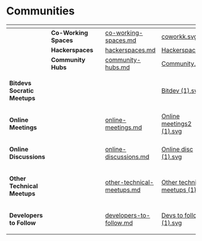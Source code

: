 # Communities

<table data-view="cards"><thead><tr><th></th><th></th><th></th><th data-hidden data-card-target data-type="content-ref"></th><th data-hidden data-card-cover data-type="files"></th></tr></thead><tbody><tr><td></td><td><strong>Co-Working Spaces</strong></td><td></td><td><a href="co-working-spaces.md">co-working-spaces.md</a></td><td><a href="../../.gitbook/assets/coworkk.svg">coworkk.svg</a></td></tr><tr><td></td><td><strong>Hackerspaces</strong></td><td></td><td><a href="hackerspaces.md">hackerspaces.md</a></td><td><a href="../../.gitbook/assets/Hackerspace.svg">Hackerspace.svg</a></td></tr><tr><td></td><td><strong>Community Hubs</strong></td><td></td><td><a href="community-hubs.md">community-hubs.md</a></td><td><a href="../../.gitbook/assets/Community.svg">Community.svg</a></td></tr><tr><td><p></p><p><strong>Bitdevs Socratic Meetups</strong></p></td><td><h3></h3></td><td></td><td></td><td><a href="../../.gitbook/assets/Bitdev (1).svg">Bitdev (1).svg</a></td></tr><tr><td><p></p><p><strong>Online Meetings</strong></p></td><td></td><td></td><td><a href="online-meetings.md">online-meetings.md</a></td><td><a href="../../.gitbook/assets/Online meetings2 (1).svg">Online meetings2 (1).svg</a></td></tr><tr><td><p></p><p><strong>Online Discussions</strong></p></td><td></td><td></td><td><a href="online-discussions.md">online-discussions.md</a></td><td><a href="../../.gitbook/assets/Online disc (1).svg">Online disc (1).svg</a></td></tr><tr><td><p></p><p><strong>Other Technical Meetups</strong></p></td><td></td><td></td><td><a href="other-technical-meetups.md">other-technical-meetups.md</a></td><td><a href="../../.gitbook/assets/Other technical meetups (1).svg">Other technical meetups (1).svg</a></td></tr><tr><td><p></p><p><strong>Developers to Follow</strong></p></td><td></td><td></td><td><a href="developers-to-follow.md">developers-to-follow.md</a></td><td><a href="../../.gitbook/assets/Devs to follow (1).svg">Devs to follow (1).svg</a></td></tr></tbody></table>
